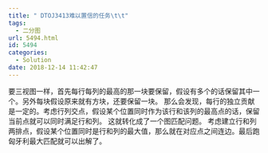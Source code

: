 ```yaml
---
title: " DTOJ3413难以置信的任务\t\t"
tags:
  - 二分图
url: 5494.html
id: 5494
categories:
  - Solution
date: 2018-12-14 11:42:47
---
```


要三视图一样，首先每行每列的最高的那一块要保留，假设有多个的话保留其中一个。另外每块假设原来就有方块，还要保留一块。 那么会发现，每行的独立贡献是一定的。考虑行列交点，假设某个位置同时作为该行和该列的最高点的话，保留当前点就可以同时满足行和列。 这就转化成了一个图匹配问题。 考虑建立行和列两排点，假设某个位置同时是行和列的最大值，那么就在对应点之间连边。最后跑匈牙利最大匹配就可以出解了。
